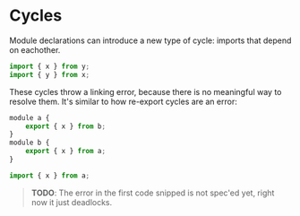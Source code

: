 # Cycles

Module declarations can introduce a new type of cycle: imports that depend on eachother.

```js
import { x } from y;
import { y } from x;
```

These cycles throw a linking error, because there is no meaningful way to resolve them. It's similar to how re-export cycles are an error:

```js
module a {
    export { x } from b;
}
module b {
    export { x } from a;
}

import { x } from a;
```

> **TODO**: The error in the first code snipped is not spec'ed yet, right now it just deadlocks.
